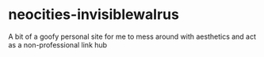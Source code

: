 # neocities-invisiblewalrus

A bit of a goofy personal site for me to mess around with aesthetics and act as a non-professional link hub
